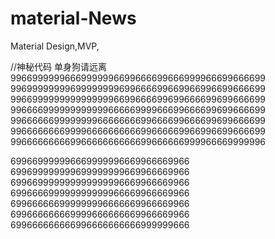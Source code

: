 # material-News
Material Design,MVP,


 //神秘代码   单身狗请远离
 99669999996669999996699666699666999966699666699
 99699999999699999999699666699669966996699666699
 99669999999999999996699666699699666699699666699
 99666699999999999966666999966699666699699666699
 99666666999999996666666699666699666699699666699
 99666666669999666666666699666669966996699666699
 99666666666996666666666699666666999966669999996


 
 699669999996669999996669966669966
 699699999999699999999669966669966
 699669999999999999996669966669966
 699666699999999999966669966669966
 699666666999999996666669966669966
 699666666669999666666669966669966
 699666666666996666666666999999666
